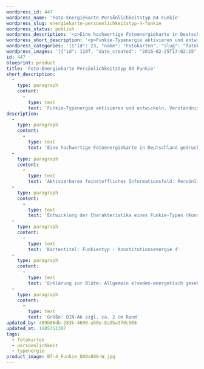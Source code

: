 ```yaml
---
wordpress_id: 447
wordpress_name: 'Foto-Energiekarte Persönlichkeitstyp 04 Funkie'
wordpress_slug: energiekarte-persoenlichkeitstyp-4-funkie
wordpress_status: publish
wordpress_description: '<p>Eine hochwertige Fotoenergiekarte in Deutschland gedruckt und in Handarbeit laminiert.  Sie ist in Postkartengröße (DIN-A6) oder kleiner gut zu transportieren und kann auch auf den Körper aufgelegt werden.</p><p>Aktivierbares feinstoffliches Informationsfeld: Persönlichkeitsenergie eines Funkie-Typs: Bewegt, freundlich, intensiv, kräftig.<br />Entwicklung der Charakteristika eines Funkie-Typen (Konstitutionstyp 4). Stärkung der entsprechenden Persönlichkeit mit ihrer besonderen Energiequalität. Ausgleich und Veränderung ungünstiger Zustände innerhalb einer Person, die aufgrund dieser Konstitution entstanden sind. Annahme und Verständnis für einen Menschen mit Funkie-Persönlichkeitsenergie. Eine Stärkung der eigenen Persönlichkeitsenergie sowie die Beschäftigung mit der Energie anderer Persönlichkeiten kann insgesamt das eigene Selbstbewusstsein stärken.<br />Kartentitel: Funkientyp - Konstitutionsenergie 4</p><p>Erklärung zur Blüte: Allgemein elveden-energetisch gesehen steht eine Funkie unter anderem für "Kraft, Ausgleich, Präsenz, Freundlichkeit".</p><p>Größe: DIN-A6 zzgl. ca. 2 cm Rand<br />Andere Formate sind individuell für Sie innerhalb weniger Tage herstellbar. Bitte kontaktieren Sie uns hierfür unter <a href="mailto:info@elvedenverlag.de">info@elvedenverlag.de</a>.</p><p>Anwendungshinweise</p>'
wordpress_short_description: '<p>Funkie-Typenergie aktivieren und entwickeln. Verständnis für diese Typenergie gewinnen (&#8222;bewegt, freundlich, intensiv, kräftig&#8220;)<br /><em>Hinweis: Das Wasserzeichen „Elveden Verlag Energiebild“ wird nicht mit gedruckt</em></p>'
wordpress_categories: '[{"id": 23, "name": "Fotokarten", "slug": "fotokarten"}, {"id": 37, "name": "Pers\u00f6nlichkeit", "slug": "persoenlichkeit"}, {"id": 90, "name": "Typenergie", "slug": "typenergie"}]'
wordpress_images: '[{"id": 1107, "date_created": "2016-02-25T17:02:15", "date_created_gmt": "2016-02-25T15:02:15", "date_modified": "2016-02-25T17:02:15", "date_modified_gmt": "2016-02-25T15:02:15", "src": "https://my.feenbaum.de/wp-content/uploads/2016/02/BT-4_Funkie_800x800-W.jpg", "name": "BT-4_Funkie_800x800-W", "alt": ""}]'
id: 447
blueprint: product
title: 'Foto-Energiekarte Persönlichkeitstyp 04 Funkie'
short_description:
  -
    type: paragraph
    content:
      -
        type: text
        text: 'Funkie-Typenergie aktivieren und entwickeln. Verständnis für diese Typenergie gewinnen (''bewegt, freundlich, intensiv, kräftig'')'
description:
  -
    type: paragraph
    content:
      -
        type: text
        text: 'Eine hochwertige Fotoenergiekarte in Deutschland gedruckt und in Handarbeit laminiert.  Sie ist in Postkartengröße (DIN-A6) oder kleiner gut zu transportieren und kann auch auf den Körper aufgelegt werden.'
  -
    type: paragraph
    content:
      -
        type: text
        text: 'Aktivierbares feinstoffliches Informationsfeld: Persönlichkeitsenergie eines Funkie-Typs: Bewegt, freundlich, intensiv, kräftig.'
  -
    type: paragraph
    content:
      -
        type: text
        text: 'Entwicklung der Charakteristika eines Funkie-Typen (Konstitutionstyp 4). Stärkung der entsprechenden Persönlichkeit mit ihrer besonderen Energiequalität. Ausgleich und Veränderung ungünstiger Zustände innerhalb einer Person, die aufgrund dieser Konstitution entstanden sind. Annahme und Verständnis für einen Menschen mit Funkie-Persönlichkeitsenergie. Eine Stärkung der eigenen Persönlichkeitsenergie sowie die Beschäftigung mit der Energie anderer Persönlichkeiten kann insgesamt das eigene Selbstbewusstsein stärken.'
  -
    type: paragraph
    content:
      -
        type: text
        text: 'Kartentitel: Funkientyp - Konstitutionsenergie 4'
  -
    type: paragraph
    content:
      -
        type: text
        text: 'Erklärung zur Blüte: Allgemein elveden-energetisch gesehen steht eine Funkie unter anderem für "Kraft, Ausgleich, Präsenz, Freundlichkeit".'
  -
    type: paragraph
    content:
      -
        type: text
        text: 'Größe: DIN-A6 zzgl. ca. 2 cm Rand'
updated_by: 489b06db-283b-4690-a50e-8a3ba37dc968
updated_at: 1685351307
tags:
  - fotokarten
  - persoenlichkeit
  - typenergie
product_image: BT-4_Funkie_800x800-W.jpg
---
```

